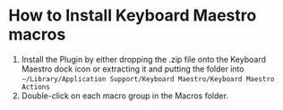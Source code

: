 # How to Install Keyboard Maestro macros

1. Install the Plugin by either dropping the .zip file onto the Keyboard Maestro
   dock icon or extracting it and putting the folder into
   `~/Library/Application Support/Keyboard Maestro/Keyboard Maestro Actions`
2. Double-click on each macro group in the Macros folder.
